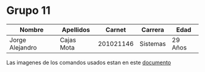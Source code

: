 # Grupo 11  

| Nombre           | Apellidos     | Carnet      | Carrera  | Edad    |
| -----------------|---------------| ----------- | -------- | ------- |
| Jorge Alejandro  | Cajas Mota    | 201021146   | Sistemas | 29 Años |

Las imagenes de los comandos usados estan en este [documento](https://github.com/cajasmota/-AYD1-HT1_201021146/blob/develop/documentation/%5BAYD1%5DHT1_201021146.pdf "documento") 
